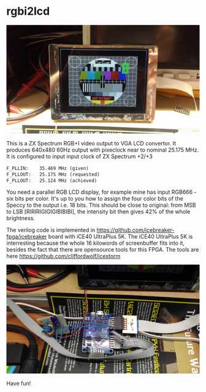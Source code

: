 # rgbi2lcd

![result](https://github.com/ladmanj/rgbi2lcd/blob/master/rgbi2lcd_result.jpg)

This is a ZX Spectrum RGB+I video output to VGA LCD convertor.
It produces 640x480 60Hz output with pixeclock near to nominal 25.175 MHz.
It is configured to input input clock of ZX Spectrum +2/+3
~~~
F_PLLIN:    35.469 MHz (given)
F_PLLOUT:   25.175 MHz (requested)
F_PLLOUT:   25.124 MHz (achieved)
~~~
You need a parallel RGB LCD display, for example mine has input RGB666 - six bits per color.
It's up to you how to assign the four color bits of the Speccy to the output i.e. 18 bits.
This should be close to original: from MSB to LSB [RIRIRIGIGIGIBIBIBI], the intensity bit then
gives 42% of the whole brightness.

The verilog code is implemented in https://github.com/icebreaker-fpga/icebreaker board with iCE40 UltraPlus 5K.
The iCE40 UltraPlus 5K is interresting because the whole 16 kilowords of screenbuffer fits into it, besides the fact that there are opensource tools for this FPGA.
The tools are here https://github.com/cliffordwolf/icestorm

![hardware](https://github.com/ladmanj/rgbi2lcd/blob/master/rgbi2lcd_hw.jpg)

Have fun!

